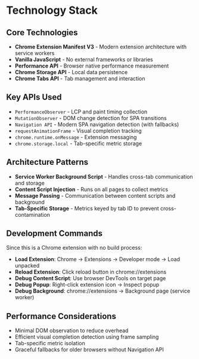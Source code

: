 # Technology Stack

## Core Technologies

- **Chrome Extension Manifest V3** - Modern extension architecture with service workers
- **Vanilla JavaScript** - No external frameworks or libraries
- **Performance API** - Browser native performance measurement
- **Chrome Storage API** - Local data persistence
- **Chrome Tabs API** - Tab management and interaction

## Key APIs Used

- `PerformanceObserver` - LCP and paint timing collection
- `MutationObserver` - DOM change detection for SPA transitions
- `Navigation API` - Modern SPA navigation detection (with fallbacks)
- `requestAnimationFrame` - Visual completion tracking
- `chrome.runtime.onMessage` - Extension messaging
- `chrome.storage.local` - Tab-specific metric storage

## Architecture Patterns

- **Service Worker Background Script** - Handles cross-tab communication and storage
- **Content Script Injection** - Runs on all pages to collect metrics
- **Message Passing** - Communication between content scripts and background
- **Tab-Specific Storage** - Metrics keyed by tab ID to prevent cross-contamination

## Development Commands

Since this is a Chrome extension with no build process:

- **Load Extension**: Chrome → Extensions → Developer mode → Load unpacked
- **Reload Extension**: Click reload button in chrome://extensions
- **Debug Content Script**: Use browser DevTools on target page
- **Debug Popup**: Right-click extension icon → Inspect popup
- **Debug Background**: chrome://extensions → Background page (service worker)

## Performance Considerations

- Minimal DOM observation to reduce overhead
- Efficient visual completion detection using frame sampling
- Tab-specific metric isolation
- Graceful fallbacks for older browsers without Navigation API
